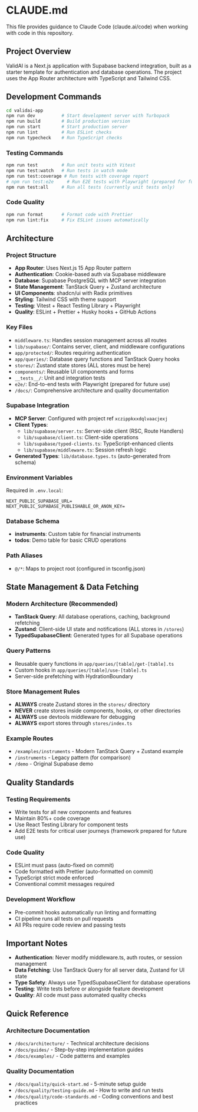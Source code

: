 # CLAUDE.md

This file provides guidance to Claude Code (claude.ai/code) when working with code in this repository.

## Project Overview

ValidAI is a Next.js application with Supabase backend integration, built as a starter template for authentication and database operations. The project uses the App Router architecture with TypeScript and Tailwind CSS.

## Development Commands

```bash
cd validai-app
npm run dev          # Start development server with Turbopack
npm run build        # Build production version
npm run start        # Start production server
npm run lint         # Run ESLint checks
npm run typecheck    # Run TypeScript checks
```

### Testing Commands
```bash
npm run test         # Run unit tests with Vitest
npm run test:watch   # Run tests in watch mode
npm run test:coverage # Run tests with coverage report
# npm run test:e2e     # Run E2E tests with Playwright (prepared for future use)
npm run test:all     # Run all tests (currently unit tests only)
```

### Code Quality
```bash
npm run format       # Format code with Prettier
npm run lint:fix     # Fix ESLint issues automatically
```

## Architecture

### Project Structure
- **App Router**: Uses Next.js 15 App Router pattern
- **Authentication**: Cookie-based auth via Supabase middleware
- **Database**: Supabase PostgreSQL with MCP server integration
- **State Management**: TanStack Query + Zustand architecture
- **UI Components**: shadcn/ui with Radix primitives
- **Styling**: Tailwind CSS with theme support
- **Testing**: Vitest + React Testing Library + Playwright
- **Quality**: ESLint + Prettier + Husky hooks + GitHub Actions

### Key Files
- `middleware.ts`: Handles session management across all routes
- `lib/supabase/`: Contains server, client, and middleware configurations
- `app/protected/`: Routes requiring authentication
- `app/queries/`: Database query functions and TanStack Query hooks
- `stores/`: Zustand state stores (ALL stores must be here)
- `components/`: Reusable UI components and forms
- `__tests__/`: Unit and integration tests
- `e2e/`: End-to-end tests with Playwright (prepared for future use)
- `/docs/`: Comprehensive architecture and quality documentation

### Supabase Integration
- **MCP Server**: Configured with project ref `xczippkxxdqlvaacjexj`
- **Client Types**:
  - `lib/supabase/server.ts`: Server-side client (RSC, Route Handlers)
  - `lib/supabase/client.ts`: Client-side operations
  - `lib/supabase/typed-clients.ts`: TypeScript-enhanced clients
  - `lib/supabase/middleware.ts`: Session refresh logic
- **Generated Types**: `lib/database.types.ts` (auto-generated from schema)

### Environment Variables
Required in `.env.local`:
```
NEXT_PUBLIC_SUPABASE_URL=
NEXT_PUBLIC_SUPABASE_PUBLISHABLE_OR_ANON_KEY=
```

### Database Schema
- **instruments**: Custom table for financial instruments
- **todos**: Demo table for basic CRUD operations

### Path Aliases
- `@/*`: Maps to project root (configured in tsconfig.json)

## State Management & Data Fetching

### Modern Architecture (Recommended)
- **TanStack Query**: All database operations, caching, background refetching
- **Zustand**: Client-side UI state and notifications (ALL stores in `/stores`)
- **TypedSupabaseClient**: Generated types for all Supabase operations

### Query Patterns
- Reusable query functions in `app/queries/[table]/get-[table].ts`
- Custom hooks in `app/queries/[table]/use-[table].ts`
- Server-side prefetching with HydrationBoundary

### Store Management Rules
- **ALWAYS** create Zustand stores in the `stores/` directory
- **NEVER** create stores inside components, hooks, or other directories
- **ALWAYS** use devtools middleware for debugging
- **ALWAYS** export stores through `stores/index.ts`

### Example Routes
- `/examples/instruments` - Modern TanStack Query + Zustand example
- `/instruments` - Legacy pattern (for comparison)
- `/demo` - Original Supabase demo

## Quality Standards

### Testing Requirements
- Write tests for all new components and features
- Maintain 80%+ code coverage
- Use React Testing Library for component tests
- Add E2E tests for critical user journeys (framework prepared for future use)

### Code Quality
- ESLint must pass (auto-fixed on commit)
- Code formatted with Prettier (auto-formatted on commit)
- TypeScript strict mode enforced
- Conventional commit messages required

### Development Workflow
- Pre-commit hooks automatically run linting and formatting
- CI pipeline runs all tests on pull requests
- All PRs require code review and passing tests

## Important Notes

- **Authentication**: Never modify middleware.ts, auth routes, or session management
- **Data Fetching**: Use TanStack Query for all server data, Zustand for UI state
- **Type Safety**: Always use TypedSupabaseClient for database operations
- **Testing**: Write tests before or alongside feature development
- **Quality**: All code must pass automated quality checks

## Quick Reference

### Architecture Documentation
- `/docs/architecture/` - Technical architecture decisions
- `/docs/guides/` - Step-by-step implementation guides
- `/docs/examples/` - Code patterns and examples

### Quality Documentation
- `/docs/quality/quick-start.md` - 5-minute setup guide
- `/docs/quality/testing-guide.md` - How to write and run tests
- `/docs/quality/code-standards.md` - Coding conventions and best practices